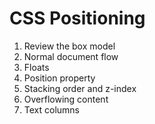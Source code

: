 # CSS Positioning

1. Review the box model
2. Normal document flow
3. Floats
4. Position property
5. Stacking order and z-index
6. Overflowing content
7. Text columns
